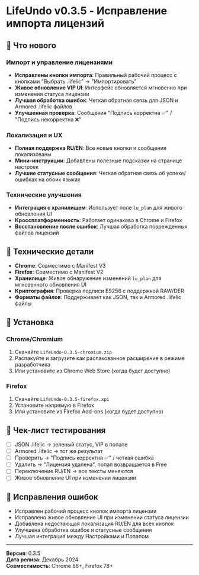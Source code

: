 # LifeUndo v0.3.5 - Исправление импорта лицензий

## 🎯 Что нового

### Импорт и управление лицензиями
- **Исправлены кнопки импорта**: Правильный рабочий процесс с кнопками "Выбрать .lifelic" → "Импортировать"
- **Живое обновление VIP UI**: Интерфейс обновляется мгновенно при изменении статуса лицензии
- **Лучшая обработка ошибок**: Четкая обратная связь для JSON и Armored .lifelic файлов
- **Улучшенная проверка**: Сообщения "Подпись корректна ✅" / "Подпись некорректна ❌"

### Локализация и UX
- **Полная поддержка RU/EN**: Все новые кнопки и сообщения локализованы
- **Мини-инструкции**: Добавлены полезные подсказки на странице настроек
- **Лучшие статусные сообщения**: Четкая обратная связь об успехе/ошибках на обоих языках

### Технические улучшения
- **Интеграция с хранилищем**: Использует поле `lu_plan` для живого обновления UI
- **Кроссплатформенность**: Работает одинаково в Chrome и Firefox
- **Восстановление после ошибок**: Лучшая обработка поврежденных файлов лицензий

## 🔧 Технические детали

- **Chrome**: Совместимо с Manifest V3
- **Firefox**: Совместимо с Manifest V2  
- **Хранилище**: Живое обнаружение изменений `lu_plan` для мгновенного обновления UI
- **Криптография**: Проверка подписи ES256 с поддержкой RAW/DER
- **Форматы файлов**: Поддерживает как JSON, так и Armored .lifelic файлы

## 🚀 Установка

### Chrome/Chromium
1. Скачайте `LifeUndo-0.3.5-chromium.zip`
2. Распакуйте и загрузите как распакованное расширение в режиме разработчика
3. Или установите из Chrome Web Store (когда будет доступно)

### Firefox
1. Скачайте `LifeUndo-0.3.5-firefox.xpi`
2. Установите напрямую в Firefox
3. Или установите из Firefox Add-ons (когда будет доступно)

## 📝 Чек-лист тестирования

- [ ] JSON .lifelic → зеленый статус, VIP в попапе
- [ ] Armored .lifelic → тот же результат
- [ ] Проверить → "Подпись корректна ✅" / четкая ошибка
- [ ] Удалить → "Лицензия удалена", попап возвращается в Free
- [ ] Переключение RU/EN → все тексты меняются
- [ ] Живое обновление UI при изменении лицензии

## 🐛 Исправления ошибок

- Исправлен рабочий процесс кнопок импорта лицензии
- Исправлено живое обновление UI при изменении статуса лицензии
- Добавлена недостающая локализация RU/EN для всех кнопок
- Улучшена обработка ошибок и статусные сообщения
- Лучшая интеграция между Настройками и Попапом

---

**Версия**: 0.3.5  
**Дата релиза**: Декабрь 2024  
**Совместимость**: Chrome 88+, Firefox 78+


























